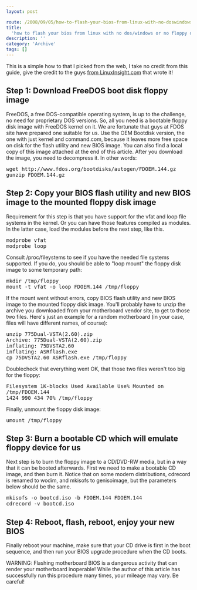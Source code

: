 ```yaml
---
layout: post

route: /2008/09/05/how-to-flash-your-bios-from-linux-with-no-doswindows-or-no-floppy-drive
title:
  'how to flash your bios from linux with no dos/windows or no floppy drive'
description: ''
category: 'Archive'
tags: []
---
```


This is a simple how to that I picked from the web, I take no credit from this
guide, give the credit to the guys
<a class="ph" target="_blank" rel="noopener noreferrer" href="http://www.linuxinsight.com/how-to-flash-motherboard-bios-from-linux-no-dos-windows-no-floppy-drive.html">from
LinuxInsight.com</a> that wrote it!

## Step 1: Download FreeDOS boot disk floppy image

FreeDOS, a free DOS-compatible operating system, is up to the challenge, no need
for proprietary DOS versions. So, all you need is a bootable floppy disk image
with FreeDOS kernel on it. We are fortunate that guys at FDOS site have prepared
one suitable for us. Use the OEM Bootdisk version, the one with just kernel and
command.com, because it leaves more free space on disk for the flash utility and
new BIOS image. You can also find a local copy of this image attached at the end
of this article. After you download the image, you need to decompress it. In
other words:

<pre class="brush: bash">
wget http://www.fdos.org/bootdisks/autogen/FDOEM.144.gz
gunzip FDOEM.144.gz
</pre>

## Step 2: Copy your BIOS flash utility and new BIOS image to the mounted floppy disk image

Requirement for this step is that you have support for the vfat and loop file
systems in the kernel. Or you can have those features compiled as modules. In
the latter case, load the modules before the next step, like this.

<pre class="brush: html">
modprobe vfat
modprobe loop
</pre>

Consult /proc/fileystems to see if you have the needed file systems supported.
If you do, you should be able to "loop mount" the floppy disk image to some
temporary path:

<pre class="brush: html">
mkdir /tmp/floppy
mount -t vfat -o loop FDOEM.144 /tmp/floppy
</pre>

If the mount went without errors, copy BIOS flash utility and new BIOS image to
the mounted floppy disk image. You'll probably have to unzip the archive you
downloaded from your motherboard vendor site, to get to those two files. Here's
just an example for a random motherboard (in your case, files will have
different names, of course):

<pre class="brush: html">
unzip 775Dual-VSTA(2.60).zip
Archive: 775Dual-VSTA(2.60).zip
inflating: 75DVSTA2.60
inflating: ASRflash.exe
cp 75DVSTA2.60 ASRflash.exe /tmp/floppy
</pre>

Doublecheck that everything went OK, that those two files weren't too big for
the floppy:

<pre class="brush: html">
Filesystem 1K-blocks Used Available Use% Mounted on
/tmp/FDOEM.144
1424 990 434 70% /tmp/floppy
</pre>

Finally, unmount the floppy disk image:

<pre class="brush: html">
umount /tmp/floppy
</pre>

## Step 3: Burn a bootable CD which will emulate floppy device for us

Next step is to burn the floppy image to a CD/DVD-RW media, but in a way that it
can be booted afterwards. First we need to make a bootable CD image, and then
burn it. Notice that on some modern distributions, cdrecord is renamed to wodim,
and mkisofs to genisoimage, but the parameters below should be the same.

<pre class="brush: html">
mkisofs -o bootcd.iso -b FDOEM.144 FDOEM.144
cdrecord -v bootcd.iso
</pre>

## Step 4: Reboot, flash, reboot, enjoy your new BIOS

Finally reboot your machine, make sure that your CD drive is first in the boot
sequence, and then run your BIOS upgrade procedure when the CD boots.

WARNING: Flashing motherboard BIOS is a dangerous activity that can render your
motherboard inoperable! While the author of this article has successfully run
this procedure many times, your mileage may vary. Be careful!

